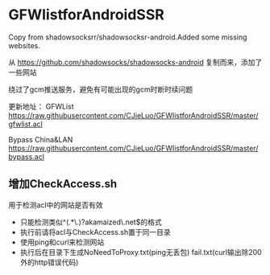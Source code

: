 # GFWIistforAndroidSSR
Copy from shadowsocksrr/shadowsocksr-android.Added some missing websites.

从 https://github.com/shadowsocks/shadowsocks-android 复制而来，添加了一些网站

绕过了gcm推送服务，避免有可能出现的gcm时断时续问题

更新地址：
GFWList https://raw.githubusercontent.com/CJieLuo/GFWIistforAndroidSSR/master/gfwlist.acl

Bypass China&LAN https://raw.githubusercontent.com/CJieLuo/GFWIistforAndroidSSR/master/bypass.acl


## 增加CheckAccess.sh
用于检测acl中的网站是否有效
* 只能检测类似^(.*\\.)?akamaized\\.net$的格式
* 执行前请将acl与CheckAccess.sh置于同一目录
* 使用ping和curl来检测网站
* 执行后在目录下生成NoNeedToProxy.txt(ping无丢包) fail.txt(curl输出除200外的http错误代码)

